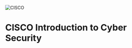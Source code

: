 ![CISCO](https://github.com/KailaniBailey/CISCO-Cyber-Security/assets/158431578/0712e603-9561-49b7-b9cf-3098b9bdf8a4)
# CISCO Introduction to Cyber Security
